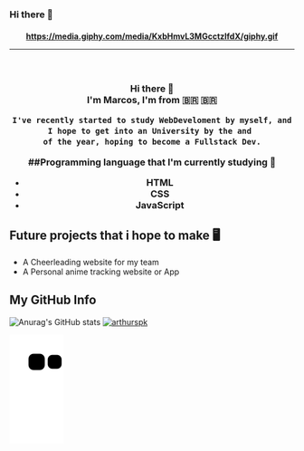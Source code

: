 ### Hi there 👋

<!--
**marcospbritto/marcospbritto** is a ✨ _special_ ✨ repository because its `README.md` (this file) appears on your GitHub profile.

Here are some ideas to get you started:

- 🔭 I’m currently working on ...
- 🌱 I’m currently learning ...
- 👯 I’m looking to collaborate on ...
- 🤔 I’m looking for help with ...
- 💬 Ask me about ...
- 📫 How to reach me: ...
- 😄 Pronouns: ...
- ⚡ Fun fact: ...
-->


<h4 align="center">
 
https://media.giphy.com/media/KxbHmvL3MGcctzlfdX/giphy.gif

<hr>

</h4>

<h3 align="center">  <br>

Hi there 👋 <br> I'm Marcos, I'm from 🇧🇷 :brazil:
<br>
```
I've recently started to study WebDeveloment by myself, and I hope to get into an University by the and 
of the year, hoping to become a Fullstack Dev.
```

##Programming language that I'm currently studying 📝 
 - HTML
 - CSS
 - JavaScript
  
## Future projects that i hope to make :desktop_computer: 
- A Cheerleading website for my team
- A Personal anime tracking website or App

## My GitHub Info
  <!-- <span style="height ">
![Anurag's GitHub stats](https://github-readme-stats.vercel.app/api?username=marcospbritto&show_icons=true&theme=tokyonight)
</span> -->

![Anurag's GitHub stats](https://github-readme-stats.vercel.app/api?username=marcospbritto&show_icons=true&theme=tokyonight)
[![arthurspk](https://github-readme-stats.vercel.app/api/top-langs/?username=marcospbritto&hide=html&layout=compact=true&theme=tokyonight)](https://github.com/arthurspk/)
<!-- ![Top Langs](https://github-readme-stats.vercel.app/api/top-langs/?username=arthurspk&layout=compact&theme=tokyonight) -->
![Snake animation](https://github.com/rafaballerini/rafaballerini/blob/output/github-contribution-grid-snake.svg)

